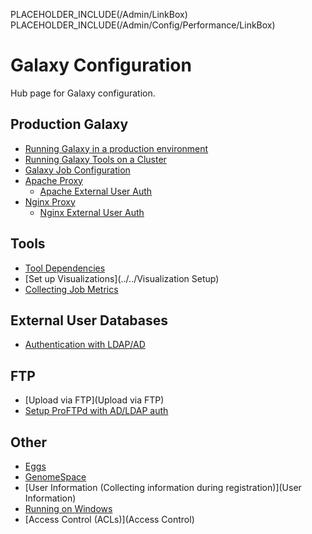PLACEHOLDER_INCLUDE(/Admin/LinkBox)
PLACEHOLDER_INCLUDE(/Admin/Config/Performance/LinkBox)
# Galaxy Configuration

Hub page for Galaxy configuration.

## Production Galaxy

* [Running Galaxy in a production environment](Performance/ProductionServer)
* [Running Galaxy Tools on a Cluster](Performance/Cluster)
* [Galaxy Job Configuration](Jobs)
* [Apache Proxy](ApacheProxy)
  * [Apache External User Auth](ApacheExternalUserAuth)
* [Nginx Proxy](nginxProxy)
  * [Nginx External User Auth](NginxExternalUserAuth)

## Tools

* [Tool Dependencies](ToolDependencies)
* [Set up Visualizations](../../Visualization Setup)
* [Collecting Job Metrics](/src/Admin/Config/JobMetrics/index.md)

## External User Databases

* [ Authentication with LDAP/AD](/src/Admin/Config/ExternalUserAuth/index.md)

## FTP

* [Upload via FTP](Upload via FTP)
* [Setup ProFTPd with AD/LDAP auth](ProFTPd_with_AD)

## Other

* [Eggs](Eggs)
* [GenomeSpace](/src/Admin/Config/GenomeSpace/index.md)
* [User Information (Collecting information during registration)](User Information)
* [Running on Windows](Windows)
* [Access Control (ACLs)](Access Control)

